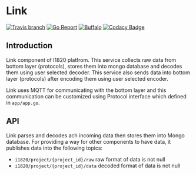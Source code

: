 # Link
[![Travis branch](https://img.shields.io/travis/com/I1820/link/master.svg?style=flat-square)](https://travis-ci.com/I1820/link)
[![Go Report](https://goreportcard.com/badge/github.com/I1820/link?style=flat-square)](https://goreportcard.com/report/github.com/I1820/link)
[![Buffalo](https://img.shields.io/badge/powered%20by-buffalo-blue.svg?style=flat-square)](http://gobuffalo.io)
[![Codacy Badge](https://api.codacy.com/project/badge/Grade/1bdf3a4f0b294e9e92f15211ba894ef4)](https://www.codacy.com/app/i1820/link?utm_source=github.com&amp;utm_medium=referral&amp;utm_content=I1820/link&amp;utm_campaign=Badge_Grade)

## Introduction

Link component of I1820 platfrom. This service collects
raw data from bottom layer (protocols), stores them into mongo database
and decodes them using user selected decoder.
This service also sends data into bottom layer (protocols) after
encoding them using user selected encoder.

Link uses MQTT for communicating with the bottom layer and this communication can be customized
using Protocol interface which defined in `app/app.go`.

## API

Link parses and decodes ach incoming data then stores them into Mongo database.
For providing a way for other components to have data, it publishes data into the following topics:

- `i1820/project/{project_id}/raw` raw format of data is not null
- `i1820/project/{project_id}/data` decoded format of data is not null
